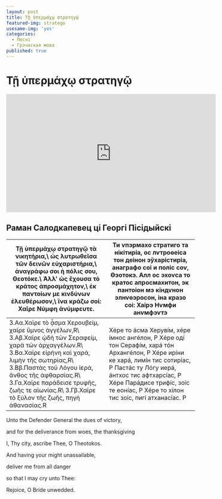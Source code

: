 ```yaml
---
layout: post
title: Τῇ ὑπερμάχῳ στρατηγῷ
featured-img: stratego
usesame-img: 'yes'
categories:
  - Песні
  - Грэчаская мова
published: true
---
```


# Τῇ ὑπερμάχῳ στρατηγῷ


<iframe width="560" height="315" src="https://www.youtube.com/embed/c7mMAcQgzg4" frameborder="0" allow="accelerometer; autoplay; encrypted-media; gyroscope; picture-in-picture" allowfullscreen></iframe>

## Раман Салодкапевец ці Георгі Пісідыйскі


| Τῇ ὑπερμάχῳ στρατηγῷ τὰ             νικητήρια,\                         ὡς λυτρωθεῖσα τῶν δεινῶν            εὐχαριστήρια,\                      ἀναγράφω σοι ἡ πόλις σου,           Θεοτόκε.\                           Ἀλλ\' ὡς ἔχουσα τὸ κράτος           ἀπροσμάχητον,\                      ἐκ παντοίων με κινδύνων             ἐλευθέρωσον,\                       ἵνα κράζω σοί: Χαῖρε Νύμφη          ἀνύμφευτε.                                                                                                                                    | Ти ѵпэрмахо стратиго та             нікітиріа,                                                              ос лѵтроѳеіса тон деінон            эўхарістиріа,                                                           анаграфо соі и поліс соѵ,           Ѳэотокэ.                                                                Алл ос эхоѵса то кратос             апросмахитон,                                                           эк пантоіон мэ кіндѵнон             элнѵѳэросон,                                                            іна кразо соі: Хаірэ Нѵмфи          анѵмфэѵтэ |
|-----------------------------------------------------------------------------------------------------------------------------------------------------------------------------------------------------------------------------------------------------------------------------------------------------------------------------------------------------------------------------------------------------------------------------------------------------------------------------------------------------------------------------------------------------------|-----------------------------------------------------------------------------------------------------------------------------------------------------------------------------------------------------------------------------------------------------------------------------------------------------------------------------------------------------------------------------------------------------------------------------------------------------------------------------------------------------------------------------------------------------------------------------------------------------------|
| 3.Aα.Χαῖρε τὸ ᾆσμα      Χερουβείμ, χαῖρε        ὕμνος ἀγγέλων,R\        3.Aβ.Χαῖρε ᾠδὴ τῶν      Σεραφείμ, χαρὰ τῶν      ἀρχαγγέλων.R\           3.Bα.Χαῖρε εἰρήνη καὶ   χαρά, λιμὴν τῆς         σωτηρίας,R\             3.Bβ.Παστὰς τοῦ Λόγου   ἱερά, ἄνθος τῆς         ἀφθαρσίας.R\            3.Γα.Χαῖρε παράδεισε    τρυφῆς, ζωῆς τε         αἰωνίας.R\              3.Γβ.Χαῖρε τὸ ξύλον     τῆς ζωῆς, πηγὴ          ἀθανασίας.R                                                                                                                       | Хéре то áсма           Херувíм, хéре íмнос     ангéлон, Р Хéре одí     тон Серафíм, харá тóн   Архангéлон, Р Хéре      ирíни ке харá, лимíн    тис сотирíас, Р         Пастáс ту Лóгу иерá,    áнтхос тис              афтхарсíас, Р Хéре      Парáдисе трифíс, зоíс   те еонíас, Р Хéре то    xíлон тис зоíс, пигí    атханасíас. Р                                                                                                                                                                                                                                                                      |



Unto the Defender General the dues of victory,

and for the deliverance from woes, the thanksgiving

I, Thy city, ascribe Thee, O Theotokos.

And having your might unassailable,

deliver me from all danger

so that I may cry unto Thee:

Rejoice, O Bride unwedded.
